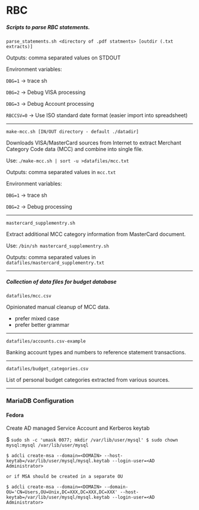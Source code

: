 # RBC

##### Scripts to parse RBC statements.

`parse_statements.sh <directory of .pdf statments> [outdir (.txt extracts)]`

Outputs: comma separated values on STDOUT

Environment variables:

`DBG=1` -> trace sh

`DBG=2` -> Debug VISA processing

`DBG=3` -> Debug Account processing

`RBCCSV=0` -> Use ISO standard date format (easier import into spreadsheet)

------

`make-mcc.sh [IN/OUT directory - default ./datadir]`

Downloads VISA/MasterCard sources from Internet to extract Merchant Category Code data (MCC)  and combine into single file.

Use: .`/make-mcc.sh | sort -u >datafiles/mcc.txt`

Outputs: comma separated values in `mcc.txt`

Environment variables:

`DBG=1` -> trace sh

`DBG=2` -> Debug processing

------

`mastercard_supplementry.sh`

Extract  additional MCC category information from MasterCard document.

Use:  `/bin/sh mastercard_supplementry.sh`

Outputs: comma separated values in `datafiles/mastercard_supplementry.txt`

------

##### Collection of data files for budget database

`datafiles/mcc.csv`

Opinionated manual cleanup of MCC data.

- prefer mixed case
- prefer better grammar

------

`datafiles/accounts.csv-example`

Banking account types and numbers to reference statement transactions.

------

`datafiles/budget_categories.csv`

List of personal budget categories extracted from various sources.

------

### MariaDB Configuration

#### Fedora

Create AD managed Service Account and Kerberos keytab

$ `sudo sh -c 'umask 0077; mkdir /var/lib/user/mysql'
$ sudo chown mysql:mysql /var/lib/user/mysql`

`$ adcli create-msa --domain=<DOMAIN> --host-keytab=/var/lib/user/mysql/mysql.keytab --login-user=<AD Administrator>`

 	or if MSA should be created in a separate OU

`$ adcli create-msa --domain=<DOMAIN> --domain-OU='CN=Users,OU=Unix,DC=XXX,DC=XXX,DC=XXX' --host-keytab=/var/lib/user/mysql/mysql.keytab --login-user=<AD Administrator>`
